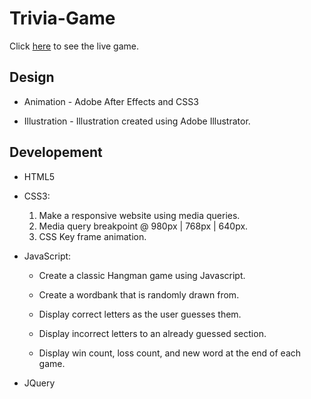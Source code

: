# Trivia-Game
Click [here](https://jasonaron.github.io/Trivia-Game/) to see the live game.


<h2>Design</h2>

* Animation - Adobe After Effects and CSS3

* Illustration - Illustration created using Adobe Illustrator.


<h2>Developement</h2>

* HTML5

* CSS3:
  1. Make a responsive website using media queries.
  1. Media query breakpoint @ 980px | 768px | 640px.
  1. CSS Key frame animation.


* JavaScript:

  * Create a classic Hangman game using Javascript.

  * Create a wordbank that is randomly drawn from.

  * Display correct letters as the user guesses them.

  * Display incorrect letters to an already guessed section.

  * Display win count, loss count, and new word at the end of each game.
 
 * JQuery
 

